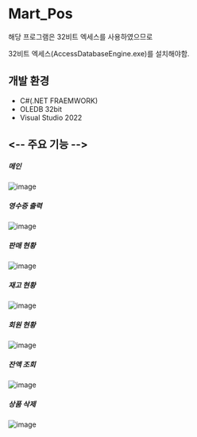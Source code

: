 # Mart_Pos

해당 프로그램은 32비트 엑세스를 사용하였으므로

32비트 엑세스(AccessDatabaseEngine.exe)를 설치해야함.


## 개발 환경
+ C#(.NET FRAEMWORK)
+ OLEDB 32bit
+ Visual Studio 2022


## <-- 주요 기능 -->
##### 메인
![image](https://user-images.githubusercontent.com/97083703/210071157-2108616f-2208-4f34-9765-264e1a7aeea3.png)

##### 영수증 출력
![image](https://user-images.githubusercontent.com/97083703/210071435-5a57f6da-f67b-434f-b38f-3289278fcc9c.png)

##### 판매 현황
![image](https://user-images.githubusercontent.com/97083703/210071184-c08fb41e-66da-4c74-bf1c-398ee79ac9ab.png)

##### 재고 현황
![image](https://user-images.githubusercontent.com/97083703/210071232-4d867a93-ce4a-4dab-933d-dc760e8fba8b.png)

##### 회원 현황
![image](https://user-images.githubusercontent.com/97083703/210071271-b79bb1d8-c872-4456-8aa6-6c25e496dfa3.png)

##### 잔액 조회
![image](https://user-images.githubusercontent.com/97083703/210071302-211e6259-6978-43f3-aa19-31db3792cb51.png)

##### 상품 삭제
![image](https://user-images.githubusercontent.com/97083703/210071354-a71043ee-0297-4d1b-854b-7246f027f2b6.png)


